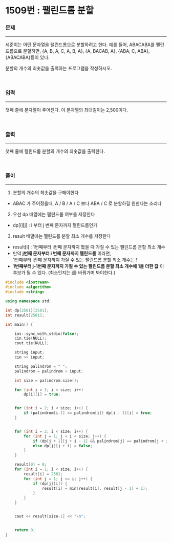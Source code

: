 1509번 : 팰린드롬 분할
================
### 문제
---
세준이는 어떤 문자열을 팰린드롬으로 분할하려고 한다. 예를 들어, ABACABA를 팰린드롬으로 분할하면, {A, B, A, C, A, B, A}, {A, BACAB, A}, {ABA, C, ABA}, {ABACABA}등이 있다.

분할의 개수의 최솟값을 출력하는 프로그램을 작성하시오.

<br>

### 입력
---
첫째 줄에 문자열이 주어진다. 이 문자열의 최대길이는 2,500이다.

<br>

### 출력
---
첫째 줄에 팰린드롬 분할의 개수의 최솟값을 출력한다.

<br>

### 풀이
---

1. 분할의 개수의 최솟값을 구해야한다
  - ABAC 가 주어졌을때, A / B / A / C 보다 ABA / C 로 분할하길 원한다는 소리다
2. 우선 dp 배열에는 팰린드롬 여부를 저장한다
  - dp[i][j] : i 부터 j 번째 문자까지 팰린드롬인가
3. result 배열에는 팰린드롬 분할 최소 개수를 저장한다
  - result[i] : 1번째부터 i번째 문자까지 봤을 때 가질 수 있는 팰린드롬 분할 최소 개수
  - 만약 **j번째 문자부터 i 번째 문자까지 팰린드롬** 이라면,  <br>
  1번째부터 i번째 문자까지 가질 수 있는 팰린드롬 분할 최소 개수는 ! 
  - **1번째부터 j-1번째 문자까지 가질 수 있는 팰린드롬 분할 최소 개수에 1을 더한 값** 이 후보가 될 수 있다. (최소인지는 j를 바꿔가며 봐야한다.)



```c++
#include <iostream>
#include <algorithm>
#include <string>

using namespace std;

int dp[2501][2501];
int result[2501];

int main() {

	ios::sync_with_stdio(false);
	cin.tie(NULL);
	cout.tie(NULL);

	string input;
	cin >> input;

	string palindrom = " ";
	palindrom = palindrom + input;

	int size = palindrom.size();

	for (int i = 1; i < size; i++)
		dp[i][i] = true;


	for (int i = 2; i < size; i++) {
		if (palindrom[i-1] == palindrom[i]) dp[i - 1][i] = true;
	}


	for (int i = 2; i < size; i++) {
		for (int j = 1; j + i < size; j++) {
			if (dp[j + 1][j + i - 1] && palindrom[j] == palindrom[j + i]) dp[j][j + i] = true;
			else dp[j][j + i] = false;
		}
	}

	result[0] = 0;
	for (int i = 1; i < size; i++) {
		result[i] = 2501;
		for (int j = 1; j <= i; j++) {
			if (dp[j][i]) {
				result[i] = min(result[i], result[j - 1] + 1);
			}
		}
	}


	cout << result[size-1] << "\n";


	return 0;
}
```
